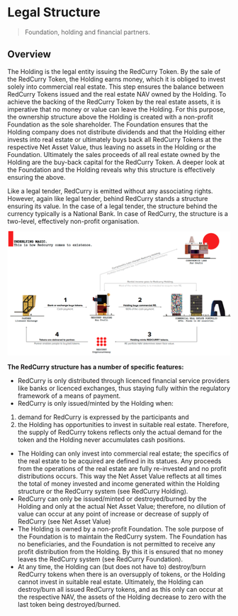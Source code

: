 # Legal Structure
> Foundation, holding and financial partners.

## Overview
The Holding is the legal entity issuing the RedCurry Token. By the sale of the RedCurry Token, the Holding earns money, which it is obliged to invest solely into commercial real estate. This step ensures the balance between RedCurry Tokens issued and the real estate NAV owned by the Holding. To achieve the backing of the RedCurry Token by the real estate assets, it is imperative that no money or value can leave the Holding. For this purpose, the ownership structure above the Holding is created with a non-profit Foundation as the sole shareholder. The Foundation ensures that the Holding company does not distribute dividends and that the Holding either invests into real estate or ultimately buys back all RedCurry Tokens at the respective Net Asset Value, thus leaving no assets in the Holding or the Foundation. Ultimately the sales proceeds of all real estate owned by the Holding are the buy-back capital for the RedCurry Token. A deeper look at the Foundation and the Holding reveals why this structure is effectively ensuring the above.

Like a legal tender, RedCurry is emitted without any associating rights. However, again like legal tender, behind RedCurry stands a structure ensuring its value. In the case of a legal tender, the structure behind the currency typically is a National Bank. In case of RedCurry, the structure is a two-level, effectively non-profit organisation.

![image](../../media/img/how.png)

**The RedCurry structure has a number of specific features:**
* RedCurry is only distributed through licenced financial service providers like banks or licenced exchanges, thus staying fully within the regulatory framework of a means of payment.
* RedCurry is only issued/minted by the Holding when:  
1. demand for RedCurry is expressed by the participants and  
2. the Holding has opportunities to invest in suitable real estate. Therefore, the supply of RedCurry tokens reflects only the actual demand for the token and the Holding never accumulates cash positions.
* The Holding can only invest into commercial real estate; the specifics of the real estate to be acquired are defined in its statues. Any proceeds from the operations of the real estate are fully re-invested and no profit distributions occurs. This way the Net Asset Value reflects at all times the total of money invested and income generated within the Holding structure or the RedCurry system (see RedCurry Holding).
* RedCurry can only be issued/minted or destroyed/burned by the Holding and only at the actual Net Asset Value; therefore, no dilution of value can occur at any point of increase or decrease of supply of RedCurry (see Net Asset Value)
* The Holding is owned by a non-profit Foundation. The sole purpose of the Foundation is to maintain the RedCurry system. The Foundation has no beneficiaries, and the Foundation is not permitted to receive any profit distribution from the Holding. By this it is ensured that no money leaves the RedCurry system (see RedCurry Foundation).
* At any time, the Holding can (but does not have to) destroy/burn RedCurry tokens when there is an oversupply of tokens, or the Holding cannot invest in suitable real estate. Ultimately, the Holding can destroy/burn all issued RedCurry tokens, and as this only can occur at the respective NAV, the assets of the Holding decrease to zero with the last token being destroyed/burned.
